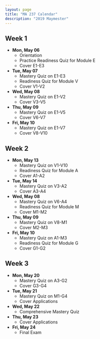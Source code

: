 ```yaml
---
layout: page
title: "MA 237 Calendar"
description: "2019 Maymester"
---
```


## Week 1

- **Mon, May 06**
  - Orientation
  - Practice Readiness Quiz for Module E
  - Cover E1-E3
- **Tue, May 07**
  - Mastery Quiz on E1-E3
  - Readiness Quiz for Module V
  - Cover V1-V2
- **Wed, May 08**
  - Mastery Quiz on E1-V2
  - Cover V3-V5
- **Thu, May 09**
  - Mastery Quiz on E1-V5
  - Cover V6-V7
- **Fri, May 10**
  - Mastery Quiz on E1-V7
  - Cover V8-V10

## Week 2

- **Mon, May 13**
  - Mastery Quiz on V1-V10
  - Readiness Quiz for Module A
  - Cover A1-A2
- **Tue, May 14**
  - Mastery Quiz on V3-A2
  - Cover A3-A4
- **Wed, May 08**
  - Mastery Quiz on V6-A4
  - Readiness Quiz for Module M
  - Cover M1-M2
- **Thu, May 09**
  - Mastery Quiz on V8-M1
  - Cover M2-M3
- **Fri, May 10**
  - Mastery Quiz on A1-M3
  - Readiness Quiz for Module G
  - Cover G1-G2

## Week 3

- **Mon, May 20**
  - Mastery Quiz on A3-G2
  - Cover G3-G4
- **Tue, May 21**
  - Mastery Quiz on M1-G4
  - Cover Applications
- **Wed, May 22**
  - Comprehensive Mastery Quiz
- **Thu, May 23**
  - Cover Applications
- **Fri, May 24**
  - Final Exam
